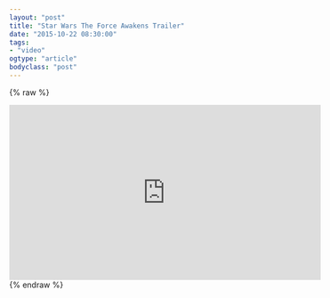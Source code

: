 ```yaml
---
layout: "post"
title: "Star Wars The Force Awakens Trailer"
date: "2015-10-22 08:30:00"
tags: 
- "video"
ogtype: "article"
bodyclass: "post"
---
```


{% raw %}
<span class="embed-youtube" style="text-align:center; display: block;">
<iframe width="560" height="315" src="https://www.youtube.com/embed/sGbxmsDFVnE" frameborder="0" allowfullscreen></iframe>
</span>
{% endraw %}
